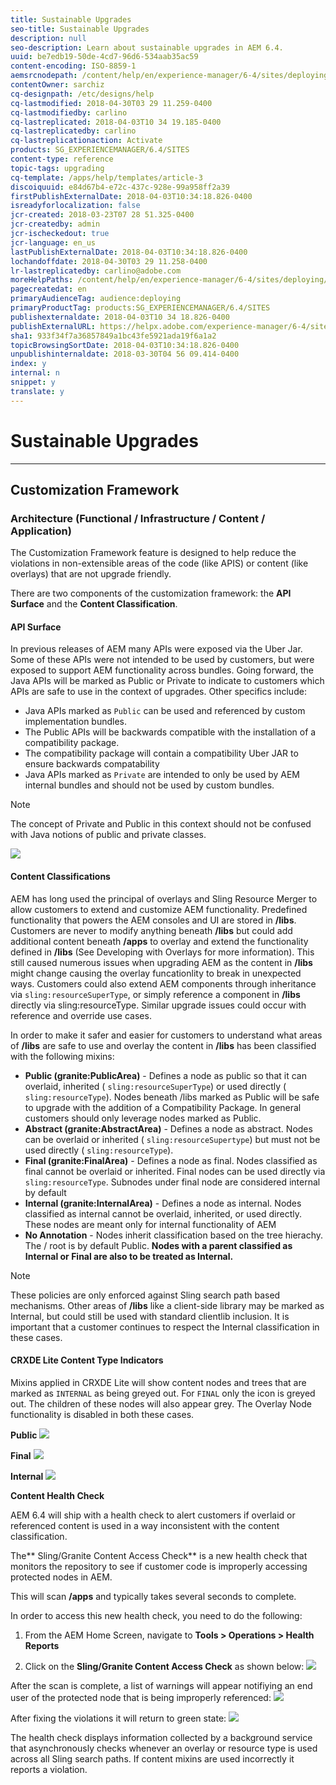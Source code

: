 ```yaml
---
title: Sustainable Upgrades
seo-title: Sustainable Upgrades
description: null
seo-description: Learn about sustainable upgrades in AEM 6.4.
uuid: be7edb19-50de-4cd7-96d6-534aab35ac59
content-encoding: ISO-8859-1
aemsrcnodepath: /content/help/en/experience-manager/6-4/sites/deploying/using/sustainable-upgrades
contentOwner: sarchiz
cq-designpath: /etc/designs/help
cq-lastmodified: 2018-04-30T03 29 11.259-0400
cq-lastmodifiedby: carlino
cq-lastreplicated: 2018-04-03T10 34 19.185-0400
cq-lastreplicatedby: carlino
cq-lastreplicationaction: Activate
products: SG_EXPERIENCEMANAGER/6.4/SITES
content-type: reference
topic-tags: upgrading
cq-template: /apps/help/templates/article-3
discoiquuid: e84d67b4-e72c-437c-928e-99a958ff2a39
firstPublishExternalDate: 2018-04-03T10:34:18.826-0400
isreadyforlocalization: false
jcr-created: 2018-03-23T07 28 51.325-0400
jcr-createdby: admin
jcr-ischeckedout: true
jcr-language: en_us
lastPublishExternalDate: 2018-04-03T10:34:18.826-0400
lochandoffdate: 2018-04-30T03 29 11.258-0400
lr-lastreplicatedby: carlino@adobe.com
moreHelpPaths: /content/help/en/experience-manager/6-4/sites/deploying/morehelp/upgrading;/content/help/en/experience-manager/6-4/sites/deploying/morehelp/upgrading
pagecreatedat: en
primaryAudienceTag: audience:deploying
primaryProductTag: products:SG_EXPERIENCEMANAGER/6.4/SITES
publishexternaldate: 2018-04-03T10 34 18.826-0400
publishExternalURL: https://helpx.adobe.com/experience-manager/6-4/sites/deploying/using/sustainable-upgrades.html
sha1: 933f34f7a36857849a1bc43fe5921ada19f6a1a2
topicBrowsingSortDate: 2018-04-03T10:34:18.826-0400
unpublishinternaldate: 2018-03-30T04 56 09.414-0400
index: y
internal: n
snippet: y
translate: y
---
```


# Sustainable Upgrades

---

## Customization Framework

### Architecture (Functional / Infrastructure / Content / Application)

The Customization Framework feature is designed to help reduce the violations in non-extensible areas of the code (like APIS) or content (like overlays) that are not upgrade friendly.

There are two components of the customization framework: the **API Surface** and the **Content Classification**.

#### API Surface

In previous releases of AEM many APIs were exposed via the Uber Jar. Some of these APIs were not intended to be used by customers, but were exposed to support AEM functionality across bundles. Going forward, the Java APIs will be marked as Public or Private to indicate to customers which APIs are safe to use in the context of upgrades. Other specifics include:

* Java APIs marked as `Public` can be used and referenced by custom implementation bundles.
* The Public APIs will be backwards compatible with the installation of a compatibility package.
* The compatibility package will contain a compatibility Uber JAR to ensure backwards compatability
* Java APIs marked as `Private` are intended to only be used by AEM internal bundles and should not be used by custom bundles.

>[!NOTE]
>
><p>The concept of <span class="code">Private</span> and <span class="code">Public</span> in this context should not be confused with Java notions of public and private classes.</p> 
![](assets/image2018-2-12_23-52-48.png) 

#### Content Classifications

AEM has long used the principal of overlays and Sling Resource Merger to allow customers to extend and customize AEM functionality. Predefined functionality that powers the AEM consoles and UI are stored in **/libs**. Customers are never to modify anything beneath **/libs** but could add additional content beneath **/apps** to overlay and extend the functionality defined in **/libs** (See Developing with Overlays for more information). This still caused numerous issues when upgrading AEM as the content in **/libs** might change causing the overlay funcationlity to break in unexpected ways. Customers could also extend AEM components through inheritance via `sling:resourceSuperType`, or simply reference a component in **/libs** directly via sling:resourceType. Similar upgrade issues could occur with reference and override use cases.

In order to make it safer and easier for customers to understand what areas of **/libs** are safe to use and overlay the content in **/libs** has been classified with the following mixins:

* **Public (granite:PublicArea)** - Defines a node as public so that it can overlaid, inherited ( `sling:resourceSuperType`) or used directly ( `sling:resourceType`). Nodes beneath /libs marked as Public will be safe to upgrade with the addition of a Compatibility Package. In general customers should only leverage nodes marked as Public.
* **Abstract (granite:AbstractArea)** - Defines a node as abstract. Nodes can be overlaid or inherited ( `sling:resourceSupertype`) but must not be used directly ( `sling:resourceType`).
* **Final (granite:FinalArea)** - Defines a node as final. Nodes classified as final cannot be overlaid or inherited. Final nodes can be used directly via `sling:resourceType`. Subnodes under final node are considered internal by default
* **Internal (granite:InternalArea)** - Defines a node as internal. Nodes classified as internal cannot be overlaid, inherited, or used directly. These nodes are meant only for internal functionality of AEM
* **No Annotation** - Nodes inherit classification based on the tree hierachy. The / root is by default Public. **Nodes with a parent classified as Internal or Final are also to be treated as Internal.**

>[!NOTE]
>
><p>These policies are only enforced against Sling search path based mechanisms. Other areas of <strong>/libs</strong> like a client-side library may be marked as <span class="code">Internal</span>, but could still be used with standard clientlib inclusion. It is important that a customer continues to respect the Internal classification in these cases.</p>

#### CRXDE Lite Content Type Indicators

Mixins applied in CRXDE Lite will show content nodes and trees that are marked as `INTERNAL` as being greyed out. For `FINAL` only the icon is greyed out. The children of these nodes will also appear grey. The Overlay Node functionality is disabled in both these cases.

**Public**
![](assets/image2018-2-8_23-34-5.png) 

**Final**
![](assets/image2018-2-8_23-34-56.png) 

**Internal**
![](assets/image2018-2-8_23-38-23.png) 

**Content Health Check**

AEM 6.4 will ship with a health check to alert customers if overlaid or referenced content is used in a way inconsistent with the content classification.

The** Sling/Granite Content Access Check** is a new health check that monitors the repository to see if customer code is improperly accessing protected nodes in AEM.

This will scan **/apps** and typically takes several seconds to complete.

In order to access this new health check, you need to do the following:

1. From the AEM Home Screen, navigate to **Tools &gt; Operations &gt; Health Reports**

1. Click on the **Sling/Granite Content Access Check** as shown below:
   ![](assets/screen_shot_2017-12-14at55648pm.png)

After the scan is complete, a list of warnings will appear notifiying an end user of the protected node that is being improperly referenced:
![](assets/screenshot-2018-2-5healthreports.png) 

After fixing the violations it will return to green state:
![](assets/screenshot-2018-2-5healthreports-violations.png) 

The health check displays information collected by a background service that asynchronously checks whenever an overlay or resource type is used across all Sling search paths. If content mixins are used incorrectly it reports a violation.
